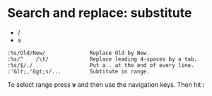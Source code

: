 # Search and replace: substitute


* /
* s

```
:%s/Old/New/              Replace Old by New.
:%s/^    /\t/             Replace leading 4-spaces by a tab.
:%s/$/./                  Put a . at the end of every line.
:'&lt;,'&gt;s/...         Subtitute in range.
```

To select range press **v** and then use the navigation keys. Then hit **:**





